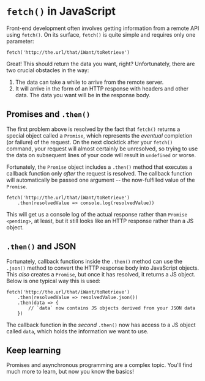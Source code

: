 # `fetch()` in JavaScript

Front-end development often involves getting information from a remote API using `fetch()`. On its surface, `fetch()` is quite simple and requires only one parameter:
```
fetch('http://the.url/that/iWant/toRetrieve')
```
Great! This should return the data you want, right? Unfortunately, there are two crucial obstacles in the way:
1) The data can take a while to arrive from the remote server.
2) It will arrive in the form of an HTTP response with headers and other data. The data you want will be in the response body.

## Promises and `.then()`
The first problem above is resolved by the fact that `fetch()` returns a special object called a `Promise`, which represents the *eventual* completion (or failure) of the request. On the next clocktick after your `fetch()` command, your request will almost certainly be unresolved, so trying to use the data on subsequent lines of your code will result in `undefined` or worse.

Fortunately, the `Promise` object includes a `.then()` method that executes a callback function only *after* the request is resolved. The callback function will automatically be passed one argument -- the now-fulfilled value of the `Promise`.

```
fetch('http://the.url/that/iWant/toRetrieve')
    .then(resolvedValue => console.log(resolvedValue))
```
This will get us a console log of the actual response rather than `Promise <pending>`, at least, but it still looks like an HTTP response rather than a JS object.

## `.then()` and JSON
Fortunately, callback functions inside the `.then()` method can use the `.json()` method to convert the HTTP response body into JavaScript objects. This *also* creates a `Promise`, but once it has resolved, it returns a JS object. Below is one typical way this is used:

```
fetch('http://the.url/that/iWant/toRetrieve')
    .then(resolvedValue => resolvedValue.json())
    .then(data => {
        // `data` now contains JS objects derived from your JSON data
    })
```

The callback function in the *second* `.then()` now has access to a JS object called `data`, which holds the information we want to use.

## Keep learning
Promises and asynchronous programming are a complex topic. You'll find much more to learn, but now you know the basics!